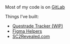 Most of my code is on [GitLab](https://gitlab.com/dachan)

Things I've built:
- [Questrade Tracker (WIP)](https://questrade-tracker.vercel.app)
- [Figma Helpers](https://www.figma.com/community/plugin/1209701436097360077/figma-helpers)
- [SC2Revealed.com](https://sc2revealed.com)
